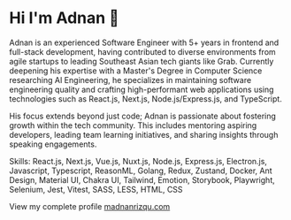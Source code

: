 # Hi I'm Adnan 👋

Adnan is an experienced Software Engineer with 5+ years in frontend and full-stack development, having contributed to diverse environments from agile startups to leading Southeast Asian tech giants like Grab. Currently deepening his expertise with a Master's Degree in Computer Science researching AI Engineering, he specializes in maintaining software engineering quality and crafting high-performant web applications using technologies such as React.js, Next.js, Node.js/Express.js, and TypeScript.

His focus extends beyond just code; Adnan is passionate about fostering growth within the tech community. This includes mentoring aspiring developers, leading team learning initiatives, and sharing insights through speaking engagements.

Skills: React.js, Next.js, Vue.js, Nuxt.js, Node.js, Express.js, Electron.js, Javascript, Typescript, ReasonML, Golang, Redux, Zustand, Docker, Ant Design, Material UI, Chakra UI, Tailwind, Emotion, Storybook, Playwright, Selenium, Jest, Vitest, SASS, LESS, HTML, CSS

View my complete profile [madnanrizqu.com](madnanrizqu.com)
